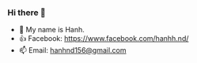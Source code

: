 ### Hi there 👋

- :turtle: My name is Hanh.
- :thumbsup: Facebook: https://www.facebook.com/hanhh.nd/
- :mailbox: Email: hanhnd156@gmail.com
